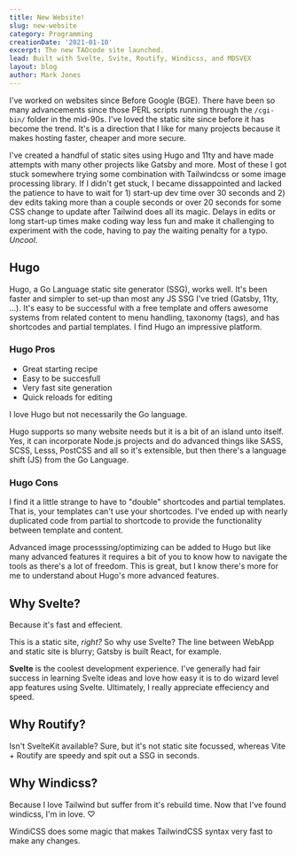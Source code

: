 ```yaml
---
title: New Website!
slug: new-website
category: Programming
creationDate: '2021-01-10'
excerpt: The new TAOcode site launched.
lead: Built with Svelte, Svite, Routify, Windicss, and MDSVEX
layout: blog
author: Mark Jones
---
```


I've worked on websites since Before Google (BGE). There have been so many advancements since those PERL scripts running through the `/cgi-bin/` folder in the mid-90s. I've loved the static site since before it has become the trend. It's is a direction that I like for many projects because it makes hosting faster, cheaper and more secure.

I've created a handful of static sites using Hugo and 11ty and have made attempts with many other projects like Gatsby and more. Most of these I got stuck somewhere trying some combination with Tailwindcss or some image processing library. If I didn't get stuck, I became dissappointed and lacked the patience to have to wait for 1) start-up dev time over 30 seconds and 2) dev edits taking more than a couple seconds or over 20 seconds for some CSS change to update after Tailwind does all its magic. Delays in edits or long start-up times make coding way less fun and make it challenging to experiment with the code, having to pay the waiting penalty for a typo. *Uncool.*

## Hugo

Hugo, a Go Language static site generator (SSG), works well. It's been faster and simpler to set-up than most any JS SSG I've tried (Gatsby, 11ty, ...). It's easy to be successful with a free template and offers awesome systems from related content to menu handling, taxonomy (tags), and has shortcodes and partial templates. I find Hugo an impressive platform.

<div class="md:flex md:gap-x-4"><div class="md:w-1/2 md:leading-snug">

### Hugo Pros

* Great starting recipe
* Easy to be succesfull
* Very fast site generation
* Quick reloads for editing

I love Hugo but not necessarily the Go language.

Hugo supports so many website needs but it is a bit of an island unto itself. Yes, it can incorporate Node.js projects and do advanced things like SASS, SCSS, Lesss, PostCSS and all so it's extensible, but then there's a language shift (JS) from the Go Language.

</div><div class="md:w-1/2 md:leading-snug">

### Hugo Cons

I find it a little strange to have to "double" shortcodes and partial templates. That is, your templates can't use your shortcodes. I've ended up with nearly duplicated code from partial to shortcode to provide the functionality between template and content.

Advanced image processsing/optimizing can be added to Hugo but like many advanced features it requires a bit of you to know how to navigate the tools as there's a lot of freedom. This is great, but I know there's more for me to understand about Hugo's more advanced features.

</div></div>

## Why Svelte?

Because it's fast and effecient.

This is a static site, *right?* So why use Svelte? The line between WebApp and static site is blurry; Gatsby is built React, for example.

**Svelte** is the coolest development experience. I've generally had fair success in learning Svelte ideas and love how easy it is to do wizard level app features using Svelte. Ultimately, I really appreciate effeciency and speed.

## Why Routify?

Isn't SvelteKit available? Sure, but it's not static site focussed, whereas Vite + Routify are speedy and spit out a SSG in seconds.

## Why Windicss?

Because I love Tailwind but suffer from it's rebuild time. Now that I've found windicss, I'm in love. ♡

WindiCSS does some magic that makes TailwindCSS syntax very fast to make any changes.

